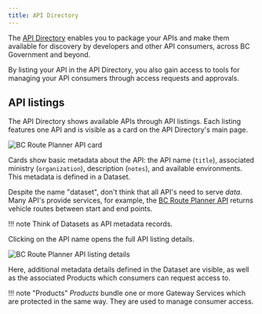 ```yaml
---
title: API Directory
---
```


The [API Directory](https://api.gov.bc.ca/devportal/api-directory) enables you to
package your APIs and make them available for discovery by developers and other
API consumers, across BC Government and beyond.

By listing your API in the API Directory, you also gain access to tools for
managing your API consumers through access requests and approvals.

## API listings

The API Directory shows available APIs through API listings. Each listing features
one API and is visible as a card on the API Directory's main page.

![BC Route Planner API card](/artifacts/api-directory-card.png)

Cards show basic metadata about the API: the API name (`title`), associated ministry
(`organization`), description (`notes`), and available environments. This metadata
is defined in a Dataset.

Despite the name "dataset", don't think that all API's need to serve *data*. Many
API's provide services, for example, the [BC Route Planner API](https://api.gov.bc.ca/devportal/api-directory/740?preview=false)
returns vehicle routes between start and end points.

!!! note
    Think of Datasets as API metadata records.

Clicking on the API name opens the full API listing details.

![BC Route Planner API listing details](/artifacts/api-directory-listing.png)

Here, additional metadata details defined in the Dataset are visible, as well as
the associated Products which consumers can request access to.

!!! note "Products"
    *Products* bundle one or more Gateway Services which are protected in the
    same way. They are used to manage consumer access.
